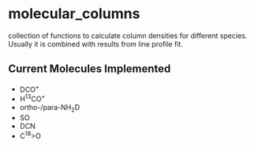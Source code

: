 # molecular_columns
collection of functions to calculate column densities for different species. Usually it is combined with results from line profile fit.

## Current Molecules Implemented
- DCO<sup>+</sup>
- H<sup>13</sup>CO<sup>+</sup>
- ortho-/para-NH<sub>2</sub>D
- SO
- DCN
- C<sup>18</sup>>O
